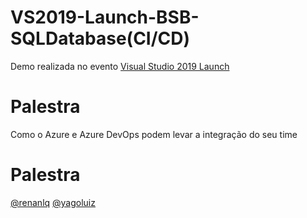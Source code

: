 # VS2019-Launch-BSB-SQLDatabase(CI/CD)

Demo realizada no evento  [Visual Studio 2019 Launch](https://www.meetup.com/DevelopersBR/events/260461888/)

# Palestra

Como o Azure e Azure DevOps podem levar a integração do seu time

# Palestra

[@renanlq](https://github.com/renanlq) [@yagoluiz](https://github.com/yagoluiz)

